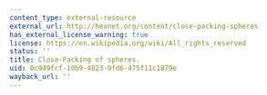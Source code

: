 ```yaml
---
content_type: external-resource
external_url: http://hexnet.org/content/close-packing-spheres
has_external_license_warning: true
license: https://en.wikipedia.org/wiki/All_rights_reserved
status: ''
title: Close-Packing of spheres.
uid: 0c949fcf-10b9-4823-9fd6-475f11c1879e
wayback_url: ''
---
```

